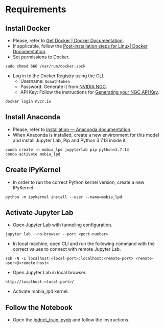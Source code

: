 # Requirements

## Install Docker
* Please, refer to [Get Docker | Docker Documentation](https://docs.docker.com/get-docker/).
* If applicable, follow the [Post-installation steps for Linux| Docker Documentation](https://docs.docker.com/engine/install/linux-postinstall/).
* Set permissions to Docker.
```
sudo chmod 666 /var/run/docker.sock
```
* Log in to the Docker Registry using the CLI.
    * Username: `$oauthtoken`
    * Password: Generate it from [NVIDIA NGC](https://catalog.ngc.nvidia.com/).
    * API Key: Follow the instructions for [Generating your NGC API Key](https://docs.nvidia.com/ngc/ngc-overview/index.html#generating-api-key).
```
docker login nvcr.io
```

## Install Anaconda
* Please, refer to [Installation — Anaconda documentation](https://docs.anaconda.com/anaconda/install/).
* When Anaconda is installed, create a new environment for this model and install Jupyter Lab, Pip and Python 3.7.13 inside it.
```
conda create -n mobia_lpd jupyterlab pip python=3.7.13
conda activate mobia_lpd
```

## Create IPyKernel
* In order to run the correct Python kernel version, create a new IPyKernel.
```
python -m ipykernel install --user --name=mobia_lpd
```

## Activate Jupyter Lab
* Open Jupyter Lab with tunneling configuration.
```
jupyter lab --no-browser --port <port-number>
```
* In local machine, open CLI and run the following command with the correct values to connect with remote Jupyter Lab.
```
ssh -N -L localhost:<local-port>:localhost:<remote-port> <remote-user>@<remote-host>
```
* Open Jupyter Lab in local browser.
```
http://localhost:<local-port>/
```
* Activate mobia_lpd kernel.

## Follow the Notebook
* Open the [lpdnet_train.ipynb](lpdnet_train.ipynb) and follow the instructions.
